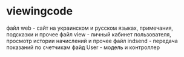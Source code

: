 # viewingcode
файл web - сайт на украинском и русском языках, примечания, подсказки и прочее
файл view - личный кабинет пользователя, просмотр истории начислений и прочее
файл indsend - передача показаний по счетчикам
файд User - модель
и контроллер
